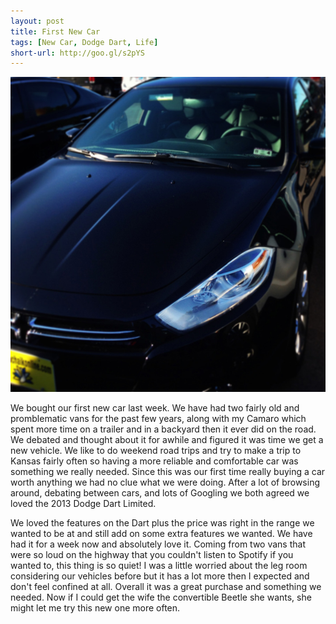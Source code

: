 ```yaml
---
layout: post
title: First New Car
tags: [New Car, Dodge Dart, Life]
short-url: http://goo.gl/s2pYS
---
```


![Dodge Dart](/images/post-new-car.jpg)

We bought our first new car last week. We have had two fairly old and promblematic vans for the past few years, along with my Camaro which spent more time on a trailer and in a backyard then it ever did on the road. We debated and thought about it for awhile and figured it was time we get a new vehicle. We like to do weekend road trips and try to make a trip to Kansas fairly often so having a more reliable and comfortable car was something we really needed. Since this was our first time really buying a car worth anything we had no clue what we were doing. After a lot of browsing around, debating between cars, and lots of Googling we both agreed we loved the 2013 Dodge Dart Limited.

We loved the features on the Dart plus the price was right in the range we wanted to be at and still add on some extra features we wanted. We have had it for a week now and absolutely love it. Coming from two vans that were so loud on the highway that you couldn't listen to Spotify if you wanted to, this thing is so quiet! I was a little worried about the leg room considering our vehicles before but it has a lot more then I expected and don't feel confined at all. Overall it was a great purchase and something we needed. Now if I could get the wife the convertible Beetle she wants, she might let me try this new one more often.
